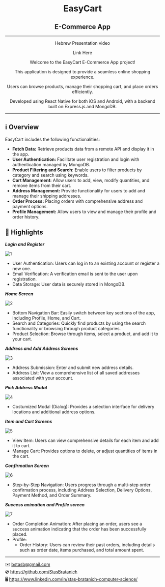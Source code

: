 <h1 align="center">EasyCart</h1>
<h2 align="center">E-Commerce App</h2>

***
<p align="center">Hebrew Presentation video</p>
<p align="center">Link Here</p>

<p align="center">Welcome to the EasyCart E-Commerce App project!</p>
<p align="center">This application is designed to provide a seamless online shopping experience.</p>
<p align="center">Users can browse products, manage their shopping cart, and place orders efficiently.</p>
<p align="center">Developed using React Native for both iOS and Android, with a backend built on Express.js and MongoDB.</p>

***

## ℹ️ Overview

EasyCart includes the following functionalities:

- **Fetch Data:** Retrieve products data from a remote API and display it in the app.
- **User Authentication:** Facilitate user registration and login with authentication managed by MongoDB.
- **Product Filtering and Search:** Enable users to filter products by category and search using keywords.
- **Cart Management:** Allow users to add, view, modify quantities, and remove items from their cart.
- **Address Management:** Provide functionality for users to add and manage their shipping addresses.
- **Order Process:** Placing orders with comprehensive address and payment options.
- **Profile Management:** Allow users to view and manage their profile and order history.


## 🌟 Highlights

***Login and Register***

![1](https://github.com/user-attachments/assets/4edc1571-662d-49b6-b99c-95b434349ad5)

- User Authentication: Users can log in to an existing account or register a new one.
- Email Verification: A verification email is sent to the user upon registration.
- Data Storage: User data is securely stored in MongoDB.

***Home Screen***

![2](https://github.com/user-attachments/assets/339fe62f-d0cd-470c-a54f-20275706a4cd)

- Bottom Navigation Bar: Easily switch between key sections of the app, including Profile, Home, and Cart.
- Search and Categories: Quickly find products by using the search functionality or browsing through product categories.
- Product Selection: Browse through items, select a product, and add it to your cart.

***Address and Add Address Screens***

![3](https://github.com/user-attachments/assets/1b9e9339-7376-400a-844e-f38e6346d376)

- Address Submission: Enter and submit new address details.
- Address List: View a comprehensive list of all saved addresses associated with your account.

***Pick Address Modal***

![4](https://github.com/user-attachments/assets/4b60c9c0-fc88-4dab-975e-677b8751be20)

- Costumized Modal (Dialog): Provides a selection interface for delivery locations and additional address options.

***Item and Cart Screens***

![5](https://github.com/user-attachments/assets/07a585a5-2494-441b-9eea-1ac44c29534a)

- View Item: Users can view comprehensive details for each item and add it to cart.
- Manage Cart: Provides options to delete, or adjust quantities of items in the cart.

***Confirmation Screen***

![6](https://github.com/user-attachments/assets/9635bfe5-1ce7-4299-b24f-891c0ba823dd)

- Step-by-Step Navigation: Users progress through a multi-step order confirmation process, including Address Selection, Delivery Options, Payment Method, and Order Summary.

***Success animation and Profile screen***

![7](https://github.com/user-attachments/assets/fe27c5dc-4b9d-448e-a5f9-e87a205001a7)

- Order Completion Animation: After placing an order, users see a success animation indicating that the order has been successfully placed.
- Profile:
  - Order History: Users can review their past orders, including details such as order date, items purchased, and total amount spent.

***

✉️ [bstasb@gmail.com](url)  
💿 https://github.com/StasBratanich  
🖥️ https://www.linkedin.com/in/stas-bratanich-computer-science/  
